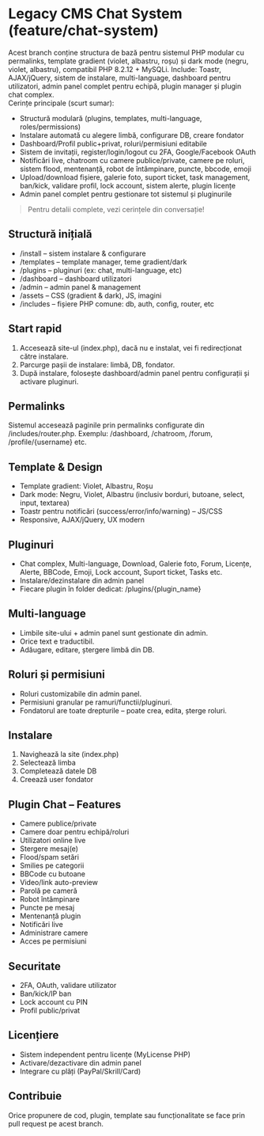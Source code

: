 # Legacy CMS Chat System (feature/chat-system)

Acest branch conține structura de bază pentru sistemul PHP modular cu permalinks, template gradient (violet, albastru, roșu) și dark mode (negru, violet, albastru), compatibil PHP 8.2.12 + MySQLi.
Include: Toastr, AJAX/jQuery, sistem de instalare, multi-language, dashboard pentru utilizatori, admin panel complet pentru echipă, plugin manager și plugin chat complex.  
Cerințe principale (scurt sumar):

- Structură modulară (plugins, templates, multi-language, roles/permissions)
- Instalare automată cu alegere limbă, configurare DB, creare fondator
- Dashboard/Profil public+privat, roluri/permisiuni editabile
- Sistem de invitații, register/login/logout cu 2FA, Google/Facebook OAuth
- Notificări live, chatroom cu camere publice/private, camere pe roluri, sistem flood, mentenanță, robot de întâmpinare, puncte, bbcode, emoji
- Upload/download fișiere, galerie foto, suport ticket, task management, ban/kick, validare profil, lock account, sistem alerte, plugin licențe
- Admin panel complet pentru gestionare tot sistemul și pluginurile

> Pentru detalii complete, vezi cerințele din conversație!

## Structură inițială

- /install – sistem instalare & configurare
- /templates – template manager, teme gradient/dark
- /plugins – pluginuri (ex: chat, multi-language, etc)
- /dashboard – dashboard utilizatori
- /admin – admin panel & management
- /assets – CSS (gradient & dark), JS, imagini
- /includes – fișiere PHP comune: db, auth, config, router, etc

## Start rapid

1. Accesează site-ul (index.php), dacă nu e instalat, vei fi redirecționat către instalare.
2. Parcurge pașii de instalare: limbă, DB, fondator.
3. După instalare, folosește dashboard/admin panel pentru configurații și activare pluginuri.

## Permalinks

Sistemul accesează paginile prin permalinks configurate din /includes/router.php.
Exemplu: /dashboard, /chatroom, /forum, /profile/{username} etc.

## Template & Design

- Template gradient: Violet, Albastru, Roșu
- Dark mode: Negru, Violet, Albastru (inclusiv borduri, butoane, select, input, textarea)
- Toastr pentru notificări (success/error/info/warning) – JS/CSS
- Responsive, AJAX/jQuery, UX modern

## Pluginuri

- Chat complex, Multi-language, Download, Galerie foto, Forum, Licențe, Alerte, BBCode, Emoji, Lock account, Suport ticket, Tasks etc.
- Instalare/dezinstalare din admin panel
- Fiecare plugin în folder dedicat: /plugins/{plugin_name}

## Multi-language

- Limbile site-ului + admin panel sunt gestionate din admin.
- Orice text e traductibil.
- Adăugare, editare, ștergere limbă din DB.

## Roluri și permisiuni

- Roluri customizabile din admin panel.
- Permisiuni granular pe ramuri/functii/pluginuri.
- Fondatorul are toate drepturile – poate crea, edita, șterge roluri.

## Instalare

1. Navighează la site (index.php)
2. Selectează limba
3. Completează datele DB
4. Creează user fondator

## Plugin Chat – Features

- Camere publice/private
- Camere doar pentru echipă/roluri
- Utilizatori online live
- Stergere mesaj(e)
- Flood/spam setări
- Smilies pe categorii
- BBCode cu butoane
- Video/link auto-preview
- Parolă pe cameră
- Robot întâmpinare
- Puncte pe mesaj
- Mentenanță plugin
- Notificări live
- Administrare camere
- Acces pe permisiuni

## Securitate

- 2FA, OAuth, validare utilizator
- Ban/kick/IP ban
- Lock account cu PIN
- Profil public/privat

## Licențiere

- Sistem independent pentru licențe (MyLicense PHP)
- Activare/dezactivare din admin panel
- Integrare cu plăți (PayPal/Skrill/Card)

## Contribuie

Orice propunere de cod, plugin, template sau funcționalitate se face prin pull request pe acest branch.
